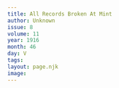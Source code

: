 ```yaml
---
title: All Records Broken At Mint
author: Unknown
issue: 8
volume: 11
year: 1916
month: 46
day: V
tags:
layout: page.njk
image:
---
```



